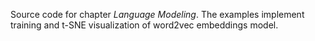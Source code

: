 Source code for chapter _Language Modeling_. The examples implement training and t-SNE visualization of word2vec embeddings model. 